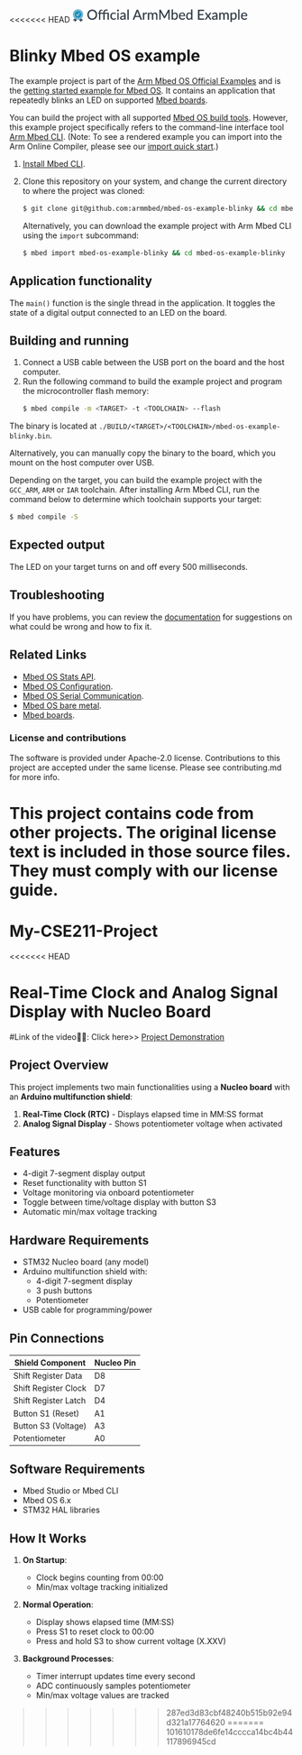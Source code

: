 <<<<<<< HEAD
![](./resources/official_armmbed_example_badge.png)
# Blinky Mbed OS example

The example project is part of the [Arm Mbed OS Official Examples](https://os.mbed.com/code/) and is the [getting started example for Mbed OS](https://os.mbed.com/docs/mbed-os/v5.14/quick-start/index.html). It contains an application that repeatedly blinks an LED on supported [Mbed boards](https://os.mbed.com/platforms/).

You can build the project with all supported [Mbed OS build tools](https://os.mbed.com/docs/mbed-os/latest/tools/index.html). However, this example project specifically refers to the command-line interface tool [Arm Mbed CLI](https://github.com/ARMmbed/mbed-cli#installing-mbed-cli).
(Note: To see a rendered example you can import into the Arm Online Compiler, please see our [import quick start](https://os.mbed.com/docs/mbed-os/latest/quick-start/online-with-the-online-compiler.html#importing-the-code).)

1. [Install Mbed CLI](https://os.mbed.com/docs/mbed-os/latest/quick-start/offline-with-mbed-cli.html).

1. Clone this repository on your system, and change the current directory to where the project was cloned:

    ```bash
    $ git clone git@github.com:armmbed/mbed-os-example-blinky && cd mbed-os-example-blinky
    ```

    Alternatively, you can download the example project with Arm Mbed CLI using the `import` subcommand:

    ```bash
    $ mbed import mbed-os-example-blinky && cd mbed-os-example-blinky
    ```


## Application functionality

The `main()` function is the single thread in the application. It toggles the state of a digital output connected to an LED on the board.

## Building and running

1. Connect a USB cable between the USB port on the board and the host computer.
2. <a name="build_cmd"></a> Run the following command to build the example project and program the microcontroller flash memory:
    ```bash
    $ mbed compile -m <TARGET> -t <TOOLCHAIN> --flash
    ```
The binary is located at `./BUILD/<TARGET>/<TOOLCHAIN>/mbed-os-example-blinky.bin`.

Alternatively, you can manually copy the binary to the board, which you mount on the host computer over USB.

Depending on the target, you can build the example project with the `GCC_ARM`, `ARM` or `IAR` toolchain. After installing Arm Mbed CLI, run the command below to determine which toolchain supports your target:

```bash
$ mbed compile -S
```

## Expected output
The LED on your target turns on and off every 500 milliseconds.


## Troubleshooting
If you have problems, you can review the [documentation](https://os.mbed.com/docs/latest/tutorials/debugging.html) for suggestions on what could be wrong and how to fix it.

## Related Links

* [Mbed OS Stats API](https://os.mbed.com/docs/latest/apis/mbed-statistics.html).
* [Mbed OS Configuration](https://os.mbed.com/docs/latest/reference/configuration.html).
* [Mbed OS Serial Communication](https://os.mbed.com/docs/latest/tutorials/serial-communication.html).
* [Mbed OS bare metal](https://os.mbed.com/docs/mbed-os/latest/reference/mbed-os-bare-metal.html).
* [Mbed boards](https://os.mbed.com/platforms/).

### License and contributions

The software is provided under Apache-2.0 license. Contributions to this project are accepted under the same license. Please see contributing.md for more info.

This project contains code from other projects. The original license text is included in those source files. They must comply with our license guide.
=======
# My-CSE211-Project
<<<<<<< HEAD
# Real-Time Clock and Analog Signal Display with Nucleo Board
#Link of the video🥰🥰:
Click here>>
[Project Demonstration](https://drive.google.com/file/d/1a5-6-lx1gGz0rocJ5X8RKrLVmOLAT9_K/view?usp=drivesdk)

## Project Overview
This project implements two main functionalities using a **Nucleo board** with an **Arduino multifunction shield**:
1. **Real-Time Clock (RTC)** - Displays elapsed time in MM:SS format
2. **Analog Signal Display** - Shows potentiometer voltage when activated

## Features
- 4-digit 7-segment display output
- Reset functionality with button S1
- Voltage monitoring via onboard potentiometer
- Toggle between time/voltage display with button S3
- Automatic min/max voltage tracking

## Hardware Requirements
- STM32 Nucleo board (any model)
- Arduino multifunction shield with:
  - 4-digit 7-segment display
  - 3 push buttons
  - Potentiometer
- USB cable for programming/power

## Pin Connections
| Shield Component | Nucleo Pin |
|-----------------|-----------|
| Shift Register Data | D8 |
| Shift Register Clock | D7 |
| Shift Register Latch | D4 |
| Button S1 (Reset) | A1 |
| Button S3 (Voltage) | A3 |
| Potentiometer | A0 |

## Software Requirements
- Mbed Studio or Mbed CLI
- Mbed OS 6.x
- STM32 HAL libraries

## How It Works
1. **On Startup**:
   - Clock begins counting from 00:00
   - Min/max voltage tracking initialized

2. **Normal Operation**:
   - Display shows elapsed time (MM:SS)
   - Press S1 to reset clock to 00:00
   - Press and hold S3 to show current voltage (X.XXV)

3. **Background Processes**:
   - Timer interrupt updates time every second
   - ADC continuously samples potentiometer
   - Min/max voltage values are tracked


>>>>>>> 287ed3d83cbf48240b515b92e94d321a17764620
=======
>>>>>>> 101610178de6fe14cccca14bc4b44117896945cd

